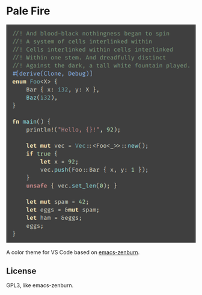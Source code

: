 # Pale Fire

![](./screenshot.png)

A color theme for VS Code based on [emacs-zenburn](https://github.com/bbatsov/zenburn-emacs).

## License

GPL3, like emacs-zenburn.
